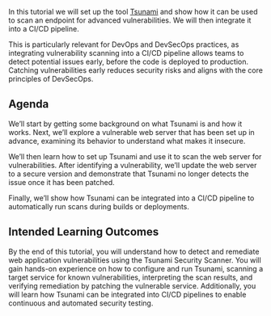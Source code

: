 In this tutorial we will set up the tool [Tsunami](https://github.com/google/tsunami-security-scanner) and show how it can be used to scan an endpoint for advanced vulnerabilities. We will then integrate it into a CI/CD pipeline.

This is particularly relevant for DevOps and DevSecOps practices, as integrating vulnerability scanning into a CI/CD pipeline allows teams to detect potential issues early, before the code is deployed to production. Catching vulnerabilities early reduces security risks and aligns with the core principles of DevSecOps.

## Agenda
We’ll start by getting some background on what Tsunami is and how it works. Next, we’ll explore a vulnerable web server that has been set up in advance, examining its behavior to understand what makes it insecure.

We’ll then learn how to set up Tsunami and use it to scan the web server for vulnerabilities. After identifying a vulnerability, we’ll update the web server to a secure version and demonstrate that Tsunami no longer detects the issue once it has been patched.

Finally, we’ll show how Tsunami can be integrated into a CI/CD pipeline to automatically run scans during builds or deployments.

## Intended Learning Outcomes
By the end of this tutorial, you will understand how to detect and remediate web application vulnerabilities using the Tsunami Security Scanner. You will gain hands-on experience on how to configure and run Tsunami, scanning a target service for known vulnerabilities, interpreting the scan results, and verifying remediation by patching the vulnerable service. Additionally, you will learn how Tsunami can be integrated into CI/CD pipelines to enable continuous and automated security testing.